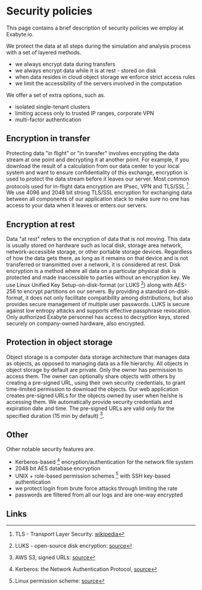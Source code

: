 # Security policies

This page contains a brief description of security policies we employ at Exabyte.io.

We protect the data at all steps during the simulation and analysis process with a set of layered methods.

- we always encrypt data during transfers
- we always encrypt data while it is at rest - stored on disk
- when data resides in cloud object storage we enforce strict access rules
- we limit the accessibility of the servers involved in the computation

We offer a set of extra options, such as.

- isolated single-tenant clusters
- limiting access only to trusted IP ranges, corporate VPN
- multi-factor authentication

## Encryption in transfer

Protecting data "in flight" or "in transfer" involves encrypting the data stream at one point and decrypting it at another point. For example, if you download the result of a calculation from our data center to your local system and want to ensure confidentiality of this exchange, encryption is used to protect the data stream before it leaves our server. Most common protocols used for in-flight data encryption are IPsec, VPN and TLS/SSL [^1]. We use 4096 and 2048 bit strong TLS/SSL encryption for exchanging data between all components of our application stack to make sure no one has access to your data when it leaves or enters our servers.

## Encryption at rest

Data "at rest" refers to the encryption of data that is not moving. This data is usually stored on hardware such as local disk, storage area network, network-accessible storage, or other portable storage devices. Regardless of how the data gets there, as long as it remains on that device and is not transferred or transmitted over a network, it is considered at rest. Disk encryption is a method where all data on a particular physical disk is protected and made inaccessible to parties without an encryption key. We use Linux Unified Key Setup-on-disk-format (or LUKS [^2]) along with AES-256 to encrypt partitions on our servers. By providing a standard on-disk-format, it does not only facilitate compatibility among distributions, but also provides secure management of multiple user passwords. LUKS is secure against low entropy attacks and supports effective passphrase revocation. Only authorized Exabyte personnel has access to decryption keys,  stored securely on company-owned hardware, also encrypted.

## Protection in object storage

Object storage is a computer data storage architecture that manages data as objects, as opposed to managing data as a file hierarchy. All objects in object storage by default are private. Only the owner has permission to access them. The owner can optionally share objects with others by creating a pre-signed URL, using their own security credentials, to grant time-limited permission to download the objects. Our web application creates pre-signed URLs for the objects owned by user when he/she is accessing them. We automatically provide security credentials and expiration date and time. The pre-signed URLs are valid only for the specified duration (15 min by default) [^3].

## Other

Other notable security features are.

- Kerberos-based [^4] encryption/authentication for the network file system
- 2048 bit AES database encryption
- UNIX + role-based permission schemes [^5] with SSH key-based authentication
- we protect login from brute force attacks through limiting the rate
- passwords are filtered from all our logs and are one-way encrypted


## Links

[^1]: TLS - Transport Layer Security: [wikipedia](https://en.wikipedia.org/wiki/Transport_Layer_Security)
[^2]: LUKS - open-source disk encryption: [source](https://gitlab.com/cryptsetup/cryptsetup)
[^3]: AWS S3, signed URLs: [source](https://docs.aws.amazon.com/AmazonCloudFront/latest/DeveloperGuide/private-content-signed-urls.html)
[^4]: Kerberos: the Network Authentication Protocol, [source](http://web.mit.edu/kerberos/)
[^5]: Linux permission scheme: [source](https://support.suso.com/supki/Linux_permissions_scheme)
